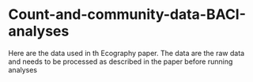 # Count-and-community-data-BACI-analyses

Here are the data used in th Ecography paper.
The data are the raw data and needs to be processed as described in the paper before running analyses
